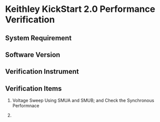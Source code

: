 # Keithley KickStart 2.0 Performance Verification

## System Requirement


## Software Version



## Verification Instrument

## Verification Items

1. Voltage Sweep Using SMUA and SMUB; and Check the Synchronous Performnace

2. 

